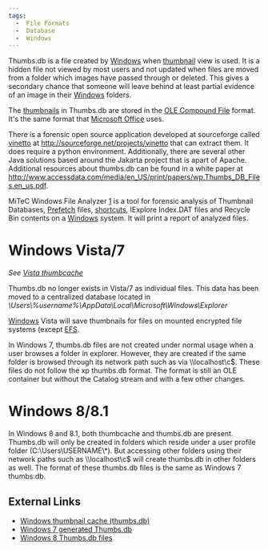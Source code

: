 ```yaml
---
tags:
  -  File Formats
  -  Database
  -  Windows
---
```

Thumbs.db is a file created by [Windows](windows.md) when
[thumbnail](thumbnails.md) view is used. It is a hidden file not
viewed by most users and not updated when files are moved from a folder
which images have passed through or deleted. This gives a secondary
chance that someone will leave behind at least partial evidence of an
image in their [Windows](windows.md) folders.

The [thumbnails](thumbnails.md) in Thumbs.db are stored in the
[OLE Compound File](ole_compound_file.md) format. It's the same
format that [Microsoft Office](microsoft_office.md) uses.

There is a forensic open source application developed at sourceforge
called [vinetto](vinetto.md) at
<http://sourceforge.net/projects/vinetto> that can extract them. It does
require a python environment. Additionally, there are several other Java
solutions based around the Jakarta project that is apart of Apache.
Additional resources about thumbs.db can be found in a white paper at
<http://www.accessdata.com/media/en_US/print/papers/wp.Thumbs_DB_Files.en_us.pdf>.

MiTeC Windows File Analyzer [1](http://www.mitec.cz/wfa.html) is a tool
for forensic analysis of Thumbnail Databases,
[Prefetch](prefetch.md) files, [shortcuts](lnk.md),
IExplore Index.DAT files and Recycle Bin contents on a
[Windows](windows.md) system. It will print a report of analyzed
files.

# Windows Vista/7

*See [Vista thumbcache](vista_thumbcache.md)*

Thumbs.db no longer exists in Vista/7 as individual files. This data has
been moved to a centralized database located in
*\Users\\%username%\AppData\Local\Microsoft\Windows\Explorer*

[Windows](windows.md) Vista will save thumbnails for files on
mounted encrypted file systems (except
[EFS](windows_encrypted_file_system.md).

In Windows 7, thumbs.db files are not created under normal usage when a
user browses a folder in explorer. However, they are created if the same
folder is browsed through its network path such as via \\\localhost\c\$.
These files do not follow the xp thumbs.db format. The format is still
an OLE container but without the Catalog stream and with a few other
changes.

# Windows 8/8.1

In Windows 8 and 8.1, both thumbcache and thumbs.db are present.
Thumbs.db will only be created in folders which reside under a user
profile folder (C:\Users\USERNAME\\\*). But accessing other folders
using their network paths such as \\\localhost\c\$ will create thumbs.db
in other folders as well. The format of these thumbs.db files is the
same as Windows 7 thumbs.db.

## External Links

- [Windows thumbnail cache
  (thumbs.db)](http://www.thumbnailexpert.com/en/formats/windows-thumbnail-cache/)
- [Windows 7 generated
  Thumbs.db](http://www.swiftforensics.com/2012/07/windows-7-generated-thumbsdb.html)
- [Windows 8 Thumbs.db
  files](http://www.swiftforensics.com/2014/04/windows-8-thumbsdb-files-still-same-and.html)

